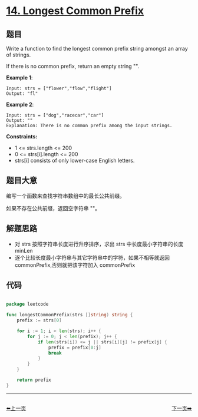 # [14. Longest Common Prefix](https://leetcode.com/problems/longest-common-prefix/)

## 题目

Write a function to find the longest common prefix string amongst an array of strings.

If there is no common prefix, return an empty string "".

**Example 1**:

    Input: strs = ["flower","flow","flight"]
    Output: "fl"

**Example 2**:

    Input: strs = ["dog","racecar","car"]
    Output: ""
    Explanation: There is no common prefix among the input strings.

**Constraints:**

- 1 <= strs.length <= 200
- 0 <= strs[i].length <= 200
- strs[i] consists of only lower-case English letters.

## 题目大意

编写一个函数来查找字符串数组中的最长公共前缀。

如果不存在公共前缀，返回空字符串 ""。

## 解题思路

- 对 strs 按照字符串长度进行升序排序，求出 strs 中长度最小字符串的长度 minLen
- 逐个比较长度最小字符串与其它字符串中的字符，如果不相等就返回 commonPrefix,否则就把该字符加入 commonPrefix

## 代码

```go

package leetcode

func longestCommonPrefix(strs []string) string {
	prefix := strs[0]

	for i := 1; i < len(strs); i++ {
		for j := 0; j < len(prefix); j++ {
			if len(strs[i]) <= j || strs[i][j] != prefix[j] {
				prefix = prefix[0:j]
				break
			}
		}
	}

	return prefix
}

```


----------------------------------------------
<div style="display: flex;justify-content: space-between;align-items: center;">
<p><a href="https://books.halfrost.com/leetcode/ChapterFour/0001~0099/0013.Roman-to-Integer/">⬅️上一页</a></p>
<p><a href="https://books.halfrost.com/leetcode/ChapterFour/0001~0099/0015.3Sum/">下一页➡️</a></p>
</div>
